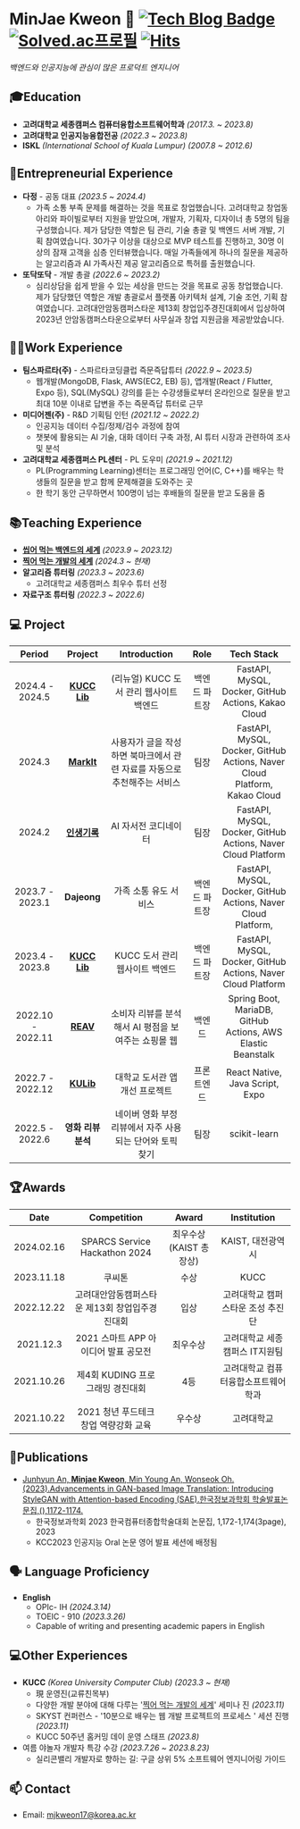 # MinJae Kweon 👋 [![Tech Blog Badge](http://img.shields.io/badge/-Tech%20blog-black?style=flat-square&logo=github&link=https://mindorizip.tistory.com/)](https://mindorizip.tistory.com/) [![Solved.ac프로필](http://mazassumnida.wtf/api/mini/generate_badge?boj=mjkweon17)](https://solved.ac/mjkweon17)  [![Hits](https://hits.seeyoufarm.com/api/count/incr/badge.svg?url=https%3A%2F%2Fgithub.com%2Fmjkweon17&count_bg=%232CA4F5&title_bg=%23512AEB&icon=&icon_color=%23E7E7E7&title=hits&edge_flat=false)](https://hits.seeyoufarm.com)

<p>
  <em>
      백엔드와 인공지능에 관심이 많은 프로덕트 엔지니어
  </em>
<p>

## 🎓Education
- **고려대학교 세종캠퍼스 컴퓨터융합소프트웨어학과** *(2017.3. ~ 2023.8)*
- **고려대학교 인공지능융합전공** *(2022.3 ~ 2023.8)*
- **ISKL** *(International School of Kuala Lumpur)* *(2007.8 ~ 2012.6)*

## 🚀Entrepreneurial Experience
- **다정** - 공동 대표 *(2023.5 ~ 2024.4)*
  - 가족 소통 부족 문제를 해결하는 것을 목표로 창업했습니다. 고려대학교 창업동아리와 파이빌로부터 지원을 받았으며, 개발자, 기획자, 디자이너 총 5명의 팀을 구성했습니다. 제가 담당한 역할은 팀 관리, 기술 총괄 및 백엔드 서버 개발, 기획 참여였습니다. 30가구 이상을 대상으로 MVP 테스트를 진행하고, 30명 이상의 잠재 고객을 심층 인터뷰했습니다. 매일 가족들에게 하나의 질문을 제공하는 알고리즘과 AI 가족사진 제공 알고리즘으로 특허를 출원했습니다.
- **또닥또닥** - 개발 총괄 *(2022.6 ~ 2023.2)*
  - 심리상담을 쉽게 받을 수 있는 세상을 만드는 것을 목표로 공동 창업했습니다. 제가 담당했던 역할은 개발 총괄로서 플랫폼 아키텍처 설계, 기술 조언, 기획 참여였습니다. 고려대안암동캠퍼스타운 제13회 창업입주경진대회에서 입상하여 2023년 안암동캠퍼스타운으로부터 사무실과 창업 지원금을 제공받았습니다.

## 👨‍💻Work Experience  
- **팀스파르타(주)** - 스파르타코딩클럽 즉문즉답튜터 *(2022.9 ~ 2023.5)*
  - 웹개발(MongoDB, Flask, AWS(EC2, EB) 등), 앱개발(React / Flutter, Expo 등), SQL(MySQL) 강의를 듣는 수강생들로부터 온라인으로 질문을 받고 최대 10분 이내로 답변을 주는 즉문즉답 튜터로 근무
- **미디어젠(주)** - R&D 기획팀 인턴 *(2021.12 ~ 2022.2)*
  - 인공지능 데이터 수집/정제/검수 과정에 참여
  - 챗봇에 활용되는 AI 기술, 대화 데이터 구축 과정, AI 튜터 시장과 관련하여 조사 및 분석
- **고려대학교 세종캠퍼스 PL센터** - PL 도우미 *(2021.9 ~ 2021.12)*
  - PL(Programming Learning)센터는 프로그래밍 언어(C, C++)를 배우는 학생들의 질문을 받고 함께 문제해결을 도와주는 곳
  - 한 학기 동안 근무하면서 100명이 넘는 후배들의 질문을 받고 도움을 줌

## 📚Teaching Experience
- [**씹어 먹는 백엔드의 세계**](https://lms.kucc.co.kr/course/detail/TFwFK2Lj3Hgmjb0SBd8x) *(2023.9 ~ 2023.12)*
- [**찍어 먹는 개발의 세계**](https://lms.kucc.co.kr/course/detail/Ki3HUnygJdfmTFQuW1wB) *(2024.3 ~ 현재)*
- **알고리즘 튜터링** *(2023.3 ~ 2023.6)*
  - 고려대학교 세종캠퍼스 최우수 튜터 선정
- **자료구조 튜터링** *(2022.3 ~ 2022.6)*

## 💻 Project
| Period | Project | Introduction | Role | Tech Stack |
|:---:|:---:|:---:|:---:|:---:|
| 2024.4 - 2024.5 | **[KUCC Lib](https://github.com/kucc/kubook-backend)** | (리뉴얼) KUCC 도서 관리 웹사이트 백엔드 | 백엔드 파트장 | FastAPI, MySQL, Docker, GitHub Actions, Kakao Cloud |
| 2024.3 | **[MarkIt](https://github.com/Paranmanjang/skyst-backend)** | 사용자가 글을 작성하면 북마크에서 관련 자료를 자동으로 추천해주는 서비스 | 팀장 | FastAPI, MySQL, Docker, GitHub Actions, Naver Cloud Platform, Kakao Cloud |
| 2024.2 | **[인생기록](https://github.com/mjkweon17/sparcs-hackathon-a3-backend)** | AI 자서전 코디네이터 | 팀장 | FastAPI, MySQL, Docker, GitHub Actions, Naver Cloud Platform |
| 2023.7 - 2023.1 | **Dajeong** | 가족 소통 유도 서비스 | 백엔드 파트장 | FastAPI, MySQL, Docker, GitHub Actions, Naver Cloud Platform,  |
| 2023.4 - 2023.8 | **[KUCC Lib](https://github.com/kucc/library-service-server-test)** | KUCC 도서 관리 웹사이트 백엔드 | 백엔드 파트장 | FastAPI, MySQL, Docker, GitHub Actions, Naver Cloud Platform |
| 2022.10 - 2022.11 | **[REAV](https://github.com/REAV-Web/REAV-back-end)** | 소비자 리뷰를 분석해서 AI 평점을 보여주는 쇼핑몰 웹 | 백엔드 | Spring Boot, MariaDB, GitHub Actions, AWS Elastic Beanstalk |
| 2022.7 - 2022.12 | **[KULib](https://github.com/KULib-Project/KULibraryApp_FE)** | 대학교 도서관 앱 개선 프로젝트 | 프론트엔드 | React Native, Java Script, Expo |
| 2022.5 - 2022.6 | **영화 리뷰 분석** | 네이버 영화 부정 리뷰에서 자주 사용되는 단어와 토픽 찾기 | 팀장 | scikit-learn |


## 🏆Awards
| Date | Competition | Award | Institution |
|:---:|:---:|:---:|:---:|
| 2024.02.16 | SPARCS Service Hackathon 2024 | 최우수상(KAIST 총장상) | KAIST, 대전광역시 |
| 2023.11.18 | 쿠씨톤 | 수상 | KUCC |
| 2022.12.22 | 고려대안암동캠퍼스타운 제13회 창업입주경진대회 | 입상 | 고려대학교 캠퍼스타운 조성 추진단 |
| 2021.12.3 | 2021 스마트 APP 아이디어 발표 공모전 | 최우수상 | 고려대학교 세종캠퍼스 IT지원팀 |
| 2021.10.26 | 제4회 KUDING 프로그래밍 경진대회 | 4등 | 고려대학교 컴퓨터융합소프트웨어학과 |
| 2021.10.22 | 2021 청년 푸드테크 창업 역량강화 교육 | 우수상 | 고려대학교 |

## 📝Publications
- [Junhyun An, **Minjae Kweon**, Min Young An, Wonseok Oh.(2023).Advancements in GAN-based Image Translation: Introducing StyleGAN with Attention-based Encoding (SAE).한국정보과학회 학술발표논문집,(),1172-1174.](https://www.dbpia.co.kr/journal/articleDetail?nodeId=NODE11488309&nodeId=NODE11488309&medaTypeCode=185005&language=ko_KR&hasTopBanner=true)
  - 한국정보과학회 2023 한국컴퓨터종합학술대회 논문집, 1,172-1,174(3page), 2023
  - KCC2023 인공지능 Oral 논문 영어 발표 세션에 배정됨

## 🗣️ Language Proficiency
- **English**
  - OPIc- IH *(2024.3.14)*
  - TOEIC - 910 *(2023.3.26)*
  - Capable of writing and presenting academic papers in English <!-- with clarity and precision, given the time to prepare. -->

## 💻Other Experiences
- **KUCC** *(Korea University Computer Club)* *(2023.3 ~ 현재)*
  - 現 운영진(교류친목부)
  - 다양한 개발 분야에 대해 다루는 '[찍어 먹는 개발의 세계](https://kucc.co.kr/community/media/637c95547582f6f944076ea827accf2f?page=1&limit=9&search=)' 세미나 진 *(2023.11)*
  - SKYST 컨퍼런스 - '10분으로 배우는 웹 개발 프로젝트의 프로세스 ' 세션 진행 *(2023.11)*
  - KUCC 50주년 홈커밍 데이 운영 스태프 *(2023.8)*
- 여름 야놀자 개발자 특강 수강 *(2023.7.26 ~ 2023.8.23)*
  - 실리콘밸리 개발자로 향하는 길: 구글 상위 5% 소프트웨어 엔지니어링 가이드

## 📫 Contact
- Email: mjkweon17@korea.ac.kr
